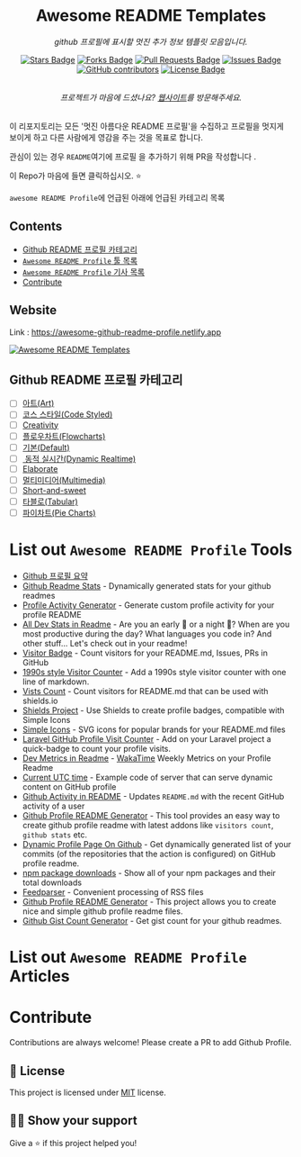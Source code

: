 <h1 align="center">Awesome README Templates</h1>
<p align="center"><i>github 프로필에 표시할 멋진 추가 정보 템플릿 모음입니다.</i></p>
<div align="center">
  <a href="https://github.com/elangosundar/awesome-README-templates/stargazers"><img src="https://img.shields.io/github/stars/elangosundar/awesome-README-templates" alt="Stars Badge"/></a>
<a href="https://github.com/elangosundar/awesome-README-templates/network/members"><img src="https://img.shields.io/github/forks/elangosundar/awesome-README-templates" alt="Forks Badge"/></a>
<a href="https://github.com/elangosundar/awesome-README-templates/pulls"><img src="https://img.shields.io/github/issues-pr/elangosundar/awesome-README-templates" alt="Pull Requests Badge"/></a>
<a href="https://github.com/elangosundar/awesome-README-templates/issues"><img src="https://img.shields.io/github/issues/elangosundar/awesome-README-templates" alt="Issues Badge"/></a>
<a href="https://github.com/elangosundar/awesome-README-templates/graphs/contributors"><img alt="GitHub contributors" src="https://img.shields.io/github/contributors/elangosundar/awesome-README-templates?color=2b9348"></a>
<a href="https://github.com/elangosundar/awesome-README-templates/blob/master/LICENSE"><img src="https://img.shields.io/github/license/elangosundar/awesome-README-templates?color=2b9348" alt="License Badge"/></a>
</div>
<br>
<p align="center"><i>프로젝트가 마음에 드셨나요? <a href="https://awesome-github-readme-profile.netlify.app">웹사이트</a>를 방문해주세요.</i></p>
<br>
이 리포지토리는 모든 '멋진 아름다운 README 프로필'을 수집하고 프로필을 멋지게 보이게 하고 다른 사람에게 영감을 주는 것을 목표로 합니다.

관심이 있는 경우 `README`여기에 프로필 을 추가하기 위해 PR을 작성합니다 .

이 Repo가 마음에 들면 클릭하십시오. ⭐

`awesome README Profile`에 언급된 아래에 언급된 카테고리 목록

## Contents
  - [Github README 프로필 카테고리](#github-readme-profile-category)
  - [`Awesome README Profile` 툴 목록](#list-out-awesome-readme-profile-tools)
  - [`Awesome README Profile` 기사 목록](#list-out-awesome-readme-profile-articles)
  - [Contribute](#contribute)

## Website

Link : https://awesome-github-readme-profile.netlify.app

<a href="https://awesome-github-readme-profile.netlify.app"><img src="https://raw.githubusercontent.com/elangosundar/awesome-README-templates/master/awesome-github-profile.png" alt="Awesome README Templates" /></a>


## Github README 프로필 카테고리

- [ ] [아트(Art)](art)
- [ ] [코스 스타일(Code Styled)](code-styled)
- [ ] [Creativity](creativity)
- [ ] [플로우차트(Flowcharts)](flowcharts)
- [ ] [기본(Default)](default)
- [ ] [ 동적 실시간(Dynamic Realtime)](dynamic-realtime)
- [ ] [Elaborate](elaborate)
- [ ] [멀티미디어(Multimedia)](multimedia)
- [ ] [Short-and-sweet](short-and-sweet)
- [ ] [타블로(Tabular)](tabular)
- [ ] [파이차트(Pie Charts)](pie-charts)

# List out `Awesome README Profile` Tools

- [Github 프로필 요약](https://profile-summary-for-github.com/search)
- [Github Readme Stats](https://github.com/anuraghazra/github-readme-stats) - Dynamically generated stats for your github readmes
- [Profile Activity Generator](https://github.com/omidnikrah/profile-activity-generator) - Generate custom profile activity for your profile README
- [All Dev Stats in Readme](https://github.com/anmol098/waka-readme-stats) - Are you an early 🐤 or a night 🦉? When are you most productive during the day? What languages you code in? And other stuff... Let's check out in your readme!
- [Visitor Badge](https://visitor-badge.glitch.me/#docs) - Count visitors for your README.md, Issues, PRs in GitHub
- [1990s style Visitor Counter](https://twitter.com/ryanlanciaux/status/1283755637126705152) - Add a 1990s style visitor counter with one line of markdown.
- [Vists Count](https://pufler.dev/git-badges/) - Count visitors for README.md that can be used with shields.io
- [Shields Project](https://shields.io/) - Use Shields to create profile badges, compatible with Simple Icons
- [Simple Icons](https://github.com/simple-icons/simple-icons#cdn-usage) - SVG icons for popular brands for your README.md files
- [Laravel GitHub Profile Visit Counter](https://github.com/caneco/laravel-github-profile-view-counter) - Add on your Laravel project a quick-badge to count your profile visits.
- [Dev Metrics in Readme](https://github.com/athul/waka-readme) - [WakaTime](https://wakatime.com/) Weekly Metrics on your Profile Readme
- [Current UTC time](https://github.com/jojoee/jojoee) - Example code of server that can serve dynamic content on GitHub profile
- [Github Activity in README](https://github.com/jamesgeorge007/github-activity-readme) - Updates `README.md` with the recent GitHub activity of a user
- [Github Profile README Generator](https://github.com/rahuldkjain/github-profile-readme-generator) - This tool provides an easy way to create github profile readme with latest addons like `visitors count`, `github stats` etc.
- [Dynamic Profile Page On Github](https://github.com/umutphp/github-action-dynamic-profile-page) - Get dynamically generated list of your commits (of the repositories that the action is configured) on GitHub profile readme.
- [npm package downloads](https://github.com/maddhruv/github-readme-npm-downloads) - Show all of your npm packages and their total downloads
- [Feedparser](https://pythonhosted.org/feedparser/) - Convenient processing of RSS files
- [Github Profile README Generator](https://github.com/arturssmirnovs/github-profile-readme-generator) - This project allows you to create nice and simple github profile readme files.
- [Github Gist Count Generator](https://github.com/lifeparticle/Gist-Count) - Get gist count for your github readmes.

# List out `Awesome README Profile` Articles

# Contribute

Contributions are always welcome! Please create a PR to add Github Profile.

## :pencil: License

This project is licensed under [MIT](https://opensource.org/licenses/MIT) license.

## :man_astronaut: Show your support

Give a ⭐️ if this project helped you!
